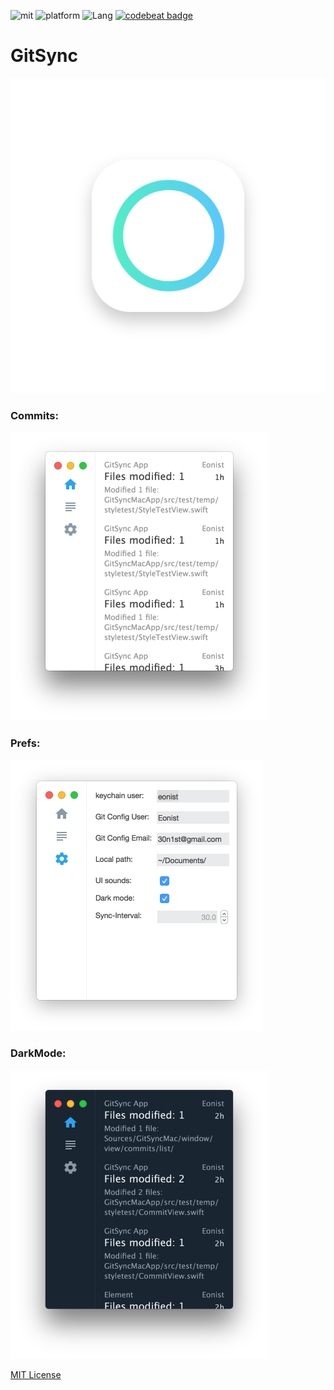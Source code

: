 ![mit](https://img.shields.io/badge/License-MIT-brightgreen.svg) ![platform](https://img.shields.io/badge/Platform-macOS-blue.svg) ![Lang](https://img.shields.io/badge/Language-Swift-orange.svg) [![codebeat badge](https://codebeat.co/badges/5c7a5051-2fa6-45c1-9c2c-0db5fe70837b)](https://codebeat.co/projects/github-com-eonist-gitsyncosx)


# GitSync
<img width="516" alt="img" src="https://raw.githubusercontent.com/stylekit/img/master/Element210-01.png">

### Commits:

<img width="412" alt="img" src="https://raw.githubusercontent.com/stylekit/img/master/Screen Shot 2017-06-07 at 18.01.40.png">

### Prefs: 

<img width="404" alt="img" src="https://raw.githubusercontent.com/stylekit/img/master/Screen Shot 2017-06-07 at 23.34.36.png">

### DarkMode:

<img width="412" alt="img" src="https://raw.githubusercontent.com/stylekit/img/master/Screen Shot 2017-06-07 at 17.49.33 copy.png">

[MIT License](http://opensource.org/licenses/MIT)
